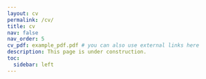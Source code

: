 ```yaml
---
layout: cv
permalink: /cv/
title: cv
nav: false
nav_order: 5
cv_pdf: example_pdf.pdf # you can also use external links here
description: This page is under construction.
toc:
  sidebar: left
---
```

